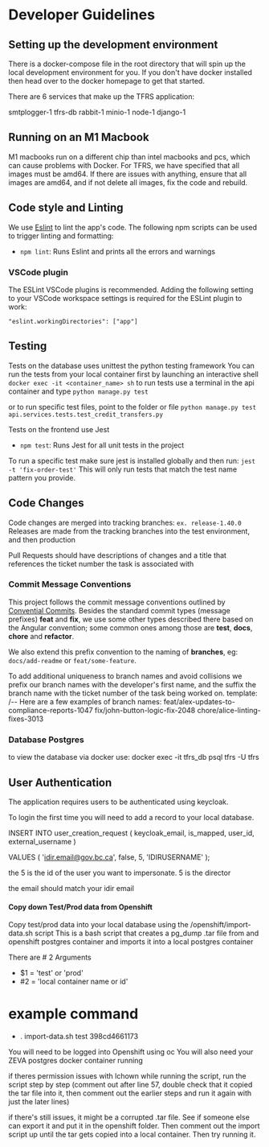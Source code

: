 # Developer Guidelines

## Setting up the development environment

There is a docker-compose file in the root directory that will spin up the local development environment for you. If you don't have docker installed then head over to the docker homepage to get that started.

There are 6 services that make up the TFRS application:

smtplogger-1
tfrs-db
rabbit-1
minio-1
node-1
django-1

## Running on an M1 Macbook
M1 macbooks run on a different chip than intel macbooks and pcs, which can cause problems with Docker. For TFRS, we have specified that all images must be amd64. If there are issues with anything, ensure that all images are amd64, and if not delete all images, fix the code and rebuild.


## Code style and Linting

We use [Eslint](https://eslint.org/) to lint the app's code. The following npm scripts can be used to trigger linting and formatting:

- `npm lint`: Runs Eslint and prints all the errors and warnings


### VSCode plugin

The ESLint VSCode plugins is recommended.
Adding the following setting to your VSCode workspace settings is required for the ESLint plugin to work:

```
"eslint.workingDirectories": ["app"]
```

## Testing

Tests on the database uses unittest the python testing framework
You can run the tests from your local container first by launching an interactive shell
`docker exec -it <container_name> sh`
to run tests use a terminal in the api container and type
`python manage.py test`

or to run specific test files, point to the folder or file
`python manage.py test api.services.tests.test_credit_transfers.py`

Tests on the frontend use Jest

- `npm test`: Runs Jest for all unit tests in the project

To run a specific test make sure jest is installed globally and then run:
`jest -t 'fix-order-test'`
This will only run tests that match the test name pattern you provide.



## Code Changes

Code changes are merged into tracking branches: `ex. release-1.40.0`
Releases are made from the tracking branches into the test environment, and then production

Pull Requests should have descriptions of changes and a title that references the
ticket number the task is associated with

### Commit Message Conventions

This project follows the commit message conventions outlined by [Convential Commits](https://www.conventionalcommits.org/). Besides the standard commit types (message prefixes) **feat** and **fix**, we use some other types described there based on the Angular convention; some common ones among those are **test**, **docs**, **chore** and **refactor**.

We also extend this prefix convention to the naming of **branches**, eg: `docs/add-readme` or `feat/some-feature`.

To add additional uniqueness to branch names and avoid collisions we prefix our branch names with the developer's first name, and the suffix the branch name with the ticket number of the task being worked on. template: <prefix>/<developername>-<worksummary>-<ticketnumber>
Here are a few examples of branch names:
feat/alex-updates-to-compliance-reports-1047
fix/john-button-logic-fix-2048
chore/alice-linting-fixes-3013

### Database Postgres

to view the database via docker use:
docker exec -it tfrs_db psql tfrs -U tfrs

## User Authentication

The application requires users to be authenticated using keycloak.

To login the first time you will need to add a record to your local database. 
 
INSERT INTO user_creation_request (
    keycloak_email,
    is_mapped,
    user_id,
    external_username
  )

VALUES (
    'idir.email@gov.bc.ca',
    false,
    5,
    'IDIRUSERNAME'
  );


the 5 is the id of the user you want to impersonate. 5 is the director

the email should match your idir email

#### Copy down Test/Prod data from Openshift

Copy test/prod data into your local database using the /openshift/import-data.sh script
This is a bash script that creates a pg_dump .tar file from and openshift postgres container
and imports it into a local postgres container

There are # 2 Arguments

- $1 = 'test' or 'prod'
- #2 = 'local container name or id'

# example command

- . import-data.sh test 398cd4661173

You will need to be logged into Openshift using oc
You will also need your ZEVA postgres docker container running

if theres permission issues with lchown while running the script, run the script step by step (comment out after line 57, double check that it copied the tar file into it, then comment out the earlier steps and run it again with just the later lines)

if there's still issues, it might be a corrupted .tar file. See if someone else can export it and put it in the openshift folder. Then comment out the import script up until the tar gets copied into a local container. Then try running it.
